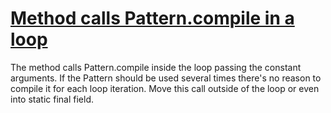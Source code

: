# [Method calls Pattern.compile in a loop](https://spotbugs.readthedocs.io/en/latest/bugDescriptions.html#IIL_PATTERN_COMPILE_IN_LOOP)

 The method calls Pattern.compile inside the loop passing the constant arguments.
If the Pattern should be used several times there's no reason to compile it for each loop iteration.
Move this call outside of the loop or even into static final field.